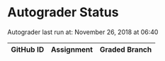 # Autograder Status
Autograder last run at: November 26, 2018 at 06:40

| GitHub ID | Assignment | Graded Branch |
|-----------|------------|---------------|
